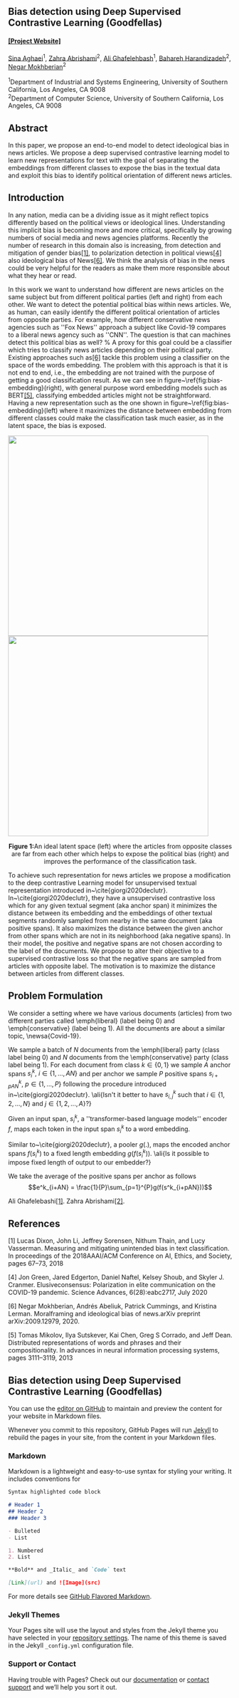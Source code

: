 ## Bias detection using Deep Supervised Contrastive Learning (Goodfellas)
#### [[Project Website]](https://ghafeleb.github.io/goodfellas/)


[Sina Aghaei](mailto:saghaei@usc.edu)<sup>1</sup>, [Zahra Abrishami](mailto:zabrisha@usc.edu)<sup>2</sup>, 
[Ali Ghafelehbash](mailto:ghafeleb@usc.edu)<sup>1</sup>, [Bahareh Harandizadeh](mailto:harandiz@usc.edu)<sup>2</sup>, [Negar Mokhberian](mailto:nmokhber@usc.edu)<sup>2</sup>

<sup>1</sup>Department of Industrial and Systems Engineering, University of Southern California, Los Angeles, CA 9008<br/>
<sup>2</sup>Department of Computer Science, University of Southern California, Los Angeles, CA 9008


## Abstract
In this paper, we propose an end-to-end model to detect ideological bias in news articles. We propose a deep supervised contrastive learning model to learn new representations for text with the goal of separating the embeddings from different classes to expose the bias in the textual data and exploit this bias to identify political orientation of different news articles.

## Introduction

In any nation, media can be a dividing issue as it might reflect topics differently based on the political views or ideological lines. Understanding this implicit bias is becoming more and more critical, specifically by growing numbers of social media and news agencies platforms. Recently the number of research in this domain also is increasing, from detection and mitigation of gender bias[[1]](#1), to polarization detection in political views[[4]](#4) also ideological bias of News[[6]](#6). We think the analysis of bias in the news could be very helpful for the readers as make them more responsible about what they hear or read. 

In this work we want to understand how different are news articles on the same subject but from different political parties (left and right) from each other. We want to detect the potential political bias within news articles. We, as human, can easily identify the different political orientation of articles from opposite parties. For example, how different conservative news agencies such as ''Fox News'' approach a subject like Covid-19 compares to a liberal news agency such as ''CNN''. The question is that can machines detect this political bias as well?
%
A proxy for this goal could be a classifier which tries to classify news articles depending on their political party. Existing approaches such as[[6]](#6) tackle this problem using a classifier on the space of the words embedding. The problem with this approach is that it is not end to end, i.e., the embedding are not trained with the purpose of getting a good classification result. As we can see in figure~\ref{fig:bias-embedding}(right), with general purpose word embedding models such as BERT[[5]](#5), classifying embedded articles might not be straightforward. Having a new representation such as the one shown in figure~\ref{fig:bias-embedding}(left) where it maximizes the distance between embedding from different classes could make the classification task much easier, as in the latent space, the bias is exposed.


<p float="center">
  <img src="https://github.com/ghafeleb/goodfellas/blob/main/docs/resources/embedding.PNG" width="450" /> 
  <img src="https://github.com/ghafeleb/goodfellas/blob/main/docs/resources/bias.PNG" width="450" />
</p>
<p align="center">
<b>Figure 1:</b>An ideal latent space (left) where the articles from opposite classes are far from each other which helps to expose the political bias (right) and improves the performance of the classification task.
</p>







To achieve such representation for news articles we propose a modification to the deep contrastive Learning model for unsupervised textual representation introduced in~\cite{giorgi2020declutr}. In~\cite{giorgi2020declutr}, they have a unsupervised contrastive loss which for any given textual segment (aka anchor span) it minimizes the distance between its embedding and the embeddings of other textual segments randomly sampled from nearby in the same document (aka positive spans). It also maximizes the distance between the given anchor from other spans which are not in its neighborhood (aka negative spans). In their model, the positive and negative spans are not chosen according to the label of the documents. We propose to alter their objective to a supervised contrastive loss so that the negative spans are sampled from articles with opposite label. The motivation is to maximize the distance between articles from different classes.



## Problem Formulation
We consider a setting where we have various documents (articles) from two different parties called \emph{liberal} (label being 0) and \emph{conservative} (label being 1). All the documents are about a similar topic, \newsa{Covid-19}.

We sample a batch of $N$ documents from the \emph{liberal} party (class label being 0) and $N$ documents from the \emph{conservative} party (class label being 1). For each document from class $k \in \{0,1\}$ we sample $A$ anchor spans $s^k_i,~ i \in \{1,\dots,AN\}$ and per anchor we sample $P$ positive spans $s^k_{i+pAN},~ p \in \{1,\dots,P\}$ following the procedure introduced in~\cite{giorgi2020declutr}. \ali{Isn't it better to have $s_{i, j}^k$ such that $i \in \{1, 2, ..., N\}$ and $j \in \{1, 2, ..., A\}$?}

Given an input span, $s^k_i$, a ''transformer-based language models'' encoder $f$, maps each token in the input span $s^k_i$ to a word embedding.
    
Similar to~\cite{giorgi2020declutr}, a pooler $g(.)$, maps the encoded anchor spans $f(s^k_i)$ to a fixed length embedding $g(f(s^k_i))$. \ali{Is it possible to impose fixed length of output to our embedder?}
    
We take the average of the positive spans per anchor as follows
    $$e^k_{i+AN} = \frac{1}{P}\sum_{p=1}^{P}g(f(s^k_{i+pAN}))$$
    




Ali Ghafelebashi[[1]](#1).
Zahra Abrishami[[2]](#2).

## References
<a id="1">[1]</a> 
Lucas Dixon, John Li, Jeffrey Sorensen, Nithum Thain, and Lucy Vasserman. Measuring and mitigating unintended bias in text classification. In proceedings of the 2018AAAI/ACM Conference on AI, Ethics, and Society, pages 67–73, 2018

<a id="4">[4]</a> 
Jon Green, Jared Edgerton, Daniel Naftel, Kelsey Shoub, and Skyler J. Cranmer. Elusiveconsensus:  Polarization in elite communication on the COVID-19 pandemic. Science Advances, 6(28):eabc2717, July 2020

<a id="6">[6]</a> 
Negar Mokhberian, Andrés Abeliuk, Patrick Cummings, and Kristina Lerman. Moralframing and ideological bias of news.arXiv preprint arXiv:2009.12979, 2020.

<a id="5">[5]</a> 
Tomas Mikolov, Ilya Sutskever, Kai Chen, Greg S Corrado, and Jeff Dean. Distributed representations of words and phrases and their compositionality. In advances in neural information processing systems, pages 3111–3119, 2013


## Bias detection using Deep Supervised Contrastive Learning (Goodfellas)

You can use the [editor on GitHub](https://github.com/ghafeleb/goodfellas.github.io/edit/gh-pages/index.md) to maintain and preview the content for your website in Markdown files.

Whenever you commit to this repository, GitHub Pages will run [Jekyll](https://jekyllrb.com/) to rebuild the pages in your site, from the content in your Markdown files.

### Markdown

Markdown is a lightweight and easy-to-use syntax for styling your writing. It includes conventions for

```markdown
Syntax highlighted code block

# Header 1
## Header 2
### Header 3

- Bulleted
- List

1. Numbered
2. List

**Bold** and _Italic_ and `Code` text

[Link](url) and ![Image](src)
```

For more details see [GitHub Flavored Markdown](https://guides.github.com/features/mastering-markdown/).

### Jekyll Themes

Your Pages site will use the layout and styles from the Jekyll theme you have selected in your [repository settings](https://github.com/ghafeleb/goodfellas.github.io/settings). The name of this theme is saved in the Jekyll `_config.yml` configuration file.

### Support or Contact

Having trouble with Pages? Check out our [documentation](https://docs.github.com/categories/github-pages-basics/) or [contact support](https://github.com/contact) and we’ll help you sort it out.
